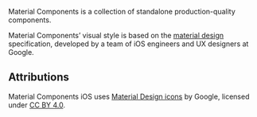 Material Components is a collection of standalone production-quality components.

Material Components’ visual style is based on the
[material design](http://www.google.com/design/spec/material-design/introduction.html)
specification, developed by a team of iOS engineers and UX designers at Google.

## Attributions

Material Components iOS uses
[Material Design icons](https://github.com/google/material-design-icons) by
Google, licensed under [CC BY 4.0](http://creativecommons.org/licenses/by/4.0/).
